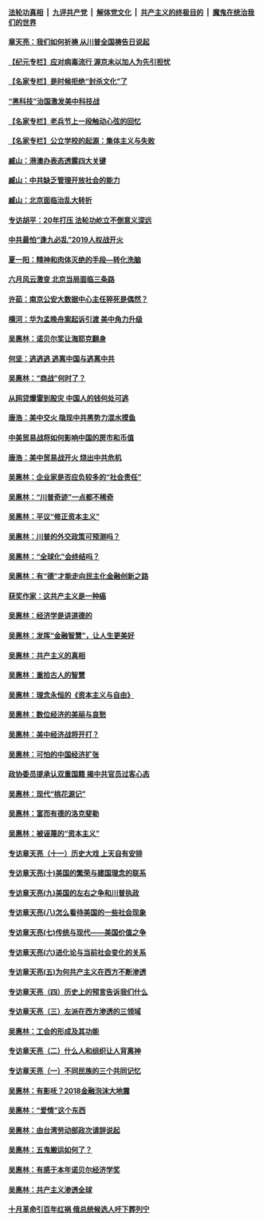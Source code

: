 ####  [法轮功真相](../../../../basic/blob/master/README.md?t=07061302) &nbsp;|&nbsp; [九评共产党](../../../../9ping.md/blob/master/README.md?t=07061302) &nbsp;|&nbsp; [解体党文化](../../../../jtdwh.md/blob/master/README.md?t=07061302)  &nbsp;|&nbsp; [共产主义的终极目的](../../../../gczydzjmd.md/blob/master/README.md?t=07061302) &nbsp;|&nbsp; [魔鬼在统治我们的世界](../../../../mgztzwmdsj.md/blob/master/README.md?t=07061302) 

#### [章天亮：我们如何祈祷 从川普全国祷告日说起](../pages/nsc423/n11944627.md?t=07061302) 

#### [【纪元专栏】应对病毒流行 渥京未以加人为先引担忧](../pages/nsc423/n11875714.md?t=07061302) 

#### [【名家专栏】是时候拒绝“封杀文化”了](../pages/nsc423/n11814093.md?t=07061302) 

#### [“黑科技”治国激发美中科技战](../pages/nsc423/n11638056.md?t=07061302) 

#### [【名家专栏】老兵节上一段触动心弦的回忆](../pages/nsc423/n11646016.md?t=07061302) 

#### [【名家专栏】公立学校的起源：集体主义与失败](../pages/nsc423/n11601833.md?t=07061302) 

#### [臧山：港澳办表态透露四大关键](../pages/nsc423/n11421628.md?t=07061302) 

#### [臧山：中共缺乏管理开放社会的能力](../pages/nsc423/n11407457.md?t=07061302) 

#### [臧山：北京面临治乱大转折](../pages/nsc423/n11406895.md?t=07061302) 

#### [专访胡平：20年打压 法轮功屹立不倒意义深远](../pages/nsc423/n11398800.md?t=07061302) 

#### [中共最怕“逢九必乱”2019人权战开火](../pages/nsc423/n11385248.md?t=07061302) 

#### [夏一阳：精神和肉体灭绝的手段—转化洗脑](../pages/nsc423/n11368250.md?t=07061302) 

#### [六月风云激变 北京当局面临三条路](../pages/nsc423/n11313668.md?t=07061302) 

#### [许茹：南京公安大数据中心主任猝死是偶然？](../pages/nsc423/n11064744.md?t=07061302) 

#### [横河：华为孟晚舟案起诉引渡 美中角力升级](../pages/nsc423/n11027230.md?t=07061302) 

#### [吴惠林：诺贝尔奖让海耶克翻身](../pages/nsc423/n10890049.md?t=07061302) 

#### [何坚：逃逃逃 逃离中国与逃离中共](../pages/nsc423/n10592891.md?t=07061302) 

#### [吴惠林：“商战”何时了？](../pages/nsc423/n10573558.md?t=07061302) 

#### [从网贷爆雷到股灾 中国人的钱何处可逃](../pages/nsc423/n10572800.md?t=07061302) 

#### [唐浩：美中交火 隐现中共黑势力混水摸鱼](../pages/nsc423/n10544040.md?t=07061302) 

#### [中美贸易战将如何影响中国的房市和币值](../pages/nsc423/n10543697.md?t=07061302) 

#### [唐浩：美中贸易战开火 烧出中共危机](../pages/nsc423/n10540126.md?t=07061302) 

#### [吴惠林：企业家是否应负较多的“社会责任”](../pages/nsc423/n10535022.md?t=07061302) 

#### [吴惠林：“川普奇迹”一点都不稀奇](../pages/nsc423/n10512808.md?t=07061302) 

#### [吴惠林：平议“修正资本主义”](../pages/nsc423/n10495724.md?t=07061302) 

#### [吴惠林：川普的外交政策可预测吗？](../pages/nsc423/n10462387.md?t=07061302) 

#### [吴惠林：“全球化”会终结吗？](../pages/nsc423/n10452838.md?t=07061302) 

#### [吴惠林：有“德”才能走向民主化金融创新之路](../pages/nsc423/n10432292.md?t=07061302) 

#### [获奖作家：这共产主义是一种癌](../pages/nsc423/n10431541.md?t=07061302) 

#### [吴惠林：经济学是讲道德的](../pages/nsc423/n10398014.md?t=07061302) 

#### [吴惠林：发挥“金融智慧”，让人生更美好](../pages/nsc423/n10375019.md?t=07061302) 

#### [吴惠林：共产主义的真相](../pages/nsc423/n10351394.md?t=07061302) 

#### [吴惠林：重拾古人的智慧](../pages/nsc423/n10337691.md?t=07061302) 

#### [吴惠林：理念永恒的《资本主义与自由》](../pages/nsc423/n10316274.md?t=07061302) 

#### [吴惠林：数位经济的美丽与哀愁](../pages/nsc423/n10292946.md?t=07061302) 

#### [吴惠林：美中经济战将开打？](../pages/nsc423/n10258825.md?t=07061302) 

#### [吴惠林：可怕的中国经济扩张](../pages/nsc423/n10219147.md?t=07061302) 

#### [政协委员提承认双重国籍 揭中共官员过客心态](../pages/nsc423/n10208809.md?t=07061302) 

#### [吴惠林：现代“桃花源记”](../pages/nsc423/n10185234.md?t=07061302) 

#### [吴惠林：富而有德的洛克斐勒](../pages/nsc423/n10142264.md?t=07061302) 

#### [吴惠林：被诬蔑的“资本主义”](../pages/nsc423/n10124816.md?t=07061302) 

#### [专访章天亮（十一）历史大戏 上天自有安排](../pages/nsc423/n10094905.md?t=07061302) 

#### [专访章天亮(十)美国的繁荣与建国理念的联系](../pages/nsc423/n10094899.md?t=07061302) 

#### [专访章天亮(九)美国的左右之争和川普执政](../pages/nsc423/n10094889.md?t=07061302) 

#### [专访章天亮(八)怎么看待美国的一些社会现象](../pages/nsc423/n10094857.md?t=07061302) 

#### [专访章天亮(七)传统与现代——美国价值之争](../pages/nsc423/n10093140.md?t=07061302) 

#### [专访章天亮(六)进化论与当前社会变化的关系](../pages/nsc423/n10092036.md?t=07061302) 

#### [专访章天亮(五)为何共产主义在西方不断渗透](../pages/nsc423/n10083620.md?t=07061302) 

#### [专访章天亮（四）历史上的预言告诉我们什么](../pages/nsc423/n10083606.md?t=07061302) 

#### [专访章天亮（三）左派在西方渗透的三领域](../pages/nsc423/n10081115.md?t=07061302) 

#### [吴惠林：工会的形成及其功能](../pages/nsc423/n10080633.md?t=07061302) 

#### [专访章天亮（二）什么人和组织让人背离神](../pages/nsc423/n10076637.md?t=07061302) 

#### [专访章天亮（一）不同民族的三个共同记忆](../pages/nsc423/n10074188.md?t=07061302) 

#### [吴惠林：有影呒？2018金融泡沫大地震](../pages/nsc423/n10040534.md?t=07061302) 

#### [吴惠林：“爱情”这个东西](../pages/nsc423/n10019423.md?t=07061302) 

#### [吴惠林：由台湾劳动部政次请辞说起](../pages/nsc423/n9979679.md?t=07061302) 

#### [吴惠林：五鬼搬运如何了？](../pages/nsc423/n9925338.md?t=07061302) 

#### [吴惠林：有感于本年诺贝尔经济学奖](../pages/nsc423/n9871883.md?t=07061302) 

#### [吴惠林：共产主义渗透全球](../pages/nsc423/n9812748.md?t=07061302) 

#### [十月革命引百年红祸 俄总统候选人吁下葬列宁](../pages/nsc423/n9810182.md?t=07061302) 

